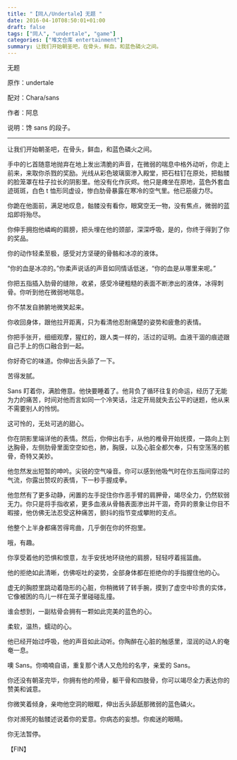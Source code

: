```yaml
---
title: "【同人/Undertale】无题 "
date: 2016-04-10T08:50:01+01:00
draft: false
tags: ["同人", "undertale", "game"]
categories: ["堆文仓库 entertainment"]
summary: 让我们开始朝圣吧，在骨头，鲜血，和蓝色磷火之间。
---
```


无题

原作：undertale

配对：Chara/sans

作者：阿息

说明：馋 sans 的段子。

---

让我们开始朝圣吧，在骨头，鲜血，和蓝色磷火之间。

手中的匕首随意地抛弃在地上发出清脆的声音，在微弱的喘息中格外动听，你走上前来，来取你杀戮的奖励。光线从彩色玻璃窗渗入殿堂，把石柱钉在原处，把骷髅的脸笼罩在柱子拉长的阴影里。他没有化作灰烬。他只是瘫坐在原地，蓝色外套血迹斑斑，白色 t 恤形同虚设，惨白肋骨暴露在寒冷的空气里。他已筋疲力尽。

你跪在他面前，满足地叹息，骷髅没有看你，眼窝空无一物，没有焦点，微弱的蓝焰即将殆尽。

你伸手拥抱他嶙峋的肩膀，把头埋在他的颈部，深深呼吸，是的，你终于得到了你的奖品。

你的动作轻柔至极，感受对方坚硬的骨骼和冰凉的液体。

“你的血是冰凉的。”你柔声说话的声音如同情话低迷，“你的血是从哪里来呢。”

你把五指插入肋骨的缝隙，收紧，感受冷硬粗糙的表面不断渗出的液体，冰得刺骨。你听到他在微弱地喘息。

你不禁发自肺腑地微笑起来。

你收回身体，跟他拉开距离，只为看清他忍耐痛楚的姿势和疲惫的表情。

你把手张开，细细观摩，猩红的，跟人类一样的，活过的证明。血液干涸的痕迹跟自己手上的伤口融合到一起。

你好奇它的味道。你伸出舌头舔了一下。

苦得发腻。

Sans 盯着你，满脸倦意。他快要睡着了。他背负了循环往复的命运，经历了无能为力的痛苦，时间对他而言如同一个冷笑话，注定开局就失去公平的谜题，他从来不需要别人的怜悯。

这可怜的，无处可逃的甜心。

你在阴影里端详他的表情。然后，你伸出右手，从他的椎骨开始抚摸，一路向上到达胸骨，左侧肋骨里面空空如也，肺，胸膜，以及心脏全都欠奉，只有空荡荡的骸骨，奇特又美妙。

他忽然发出短暂的呻吟。尖锐的空气噪音。你可以感到他吸气时在你五指间穿过的气流，你露出赞叹的表情，下一秒手握成拳。

他忽然有了更多动静，闲置的左手捉住你作恶手臂的肩胛骨，竭尽全力，仍然软弱无力。你只是将手指收紧，更多血液从骨骼表面渗出并干涸，奇异的景象让你目不暇接，他仿佛无法忍受这种痛苦，颤抖的指节变成攀附的支点。

他整个上半身都痛苦得弯曲，几乎倒在你的怀抱里。

哦，有趣。

你享受着他的恐惧和恨意，左手安抚地环绕他的肩膀，轻轻哼着摇篮曲。

他的拒绝如此清晰，仿佛呕吐的姿势，全部身体都在拒绝你的手指握住他的心。

虚无的胸腔里跳动着隐形的心脏，你稍微转了转手腕，摸到了虚空中珍贵的实体，它像被困的鸟儿一样在笼子里碰碰乱撞。

谁会想到，一副枯骨会拥有一颗如此完美的蓝色的心。

柔软，温热，蠕动的心。

他已经开始过呼吸，他的声音如此动听。你陶醉在心脏的触感里，湿润的动人的奄奄一息。

噢 Sans。你喃喃自语，重复那个诱人又危险的名字，亲爱的 Sans。

你还没有朝圣完毕，你拥有他的颅骨，躯干骨和四肢骨，你可以竭尽全力表达你的赞美和诚意。

你微笑着倾身，亲吻他空洞的眼眶，伸出舌头舔舐那微弱的蓝色磷火。

你对濒死的骷髅述说着你的爱意。你病态的妄想。你痴迷的眼睛。

你无法暂停。

【FIN】
